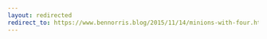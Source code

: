 ```yaml
---
layout: redirected
redirect_to: https://www.bennorris.blog/2015/11/14/minions-with-four.html
---
```

